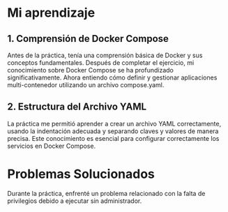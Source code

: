 # Mi aprendizaje

## 1. Comprensión de Docker Compose
Antes de la práctica, tenía una comprensión básica de Docker y sus conceptos fundamentales. Después de completar el ejercicio, mi conocimiento sobre Docker Compose se ha profundizado significativamente. Ahora entiendo cómo definir y gestionar aplicaciones multi-contenedor utilizando un archivo compose.yaml.

## 2. Estructura del Archivo YAML
La práctica me permitió aprender a crear un archivo YAML correctamente, usando la indentación adecuada y separando claves y valores de manera precisa. Este conocimiento es esencial para configurar correctamente los servicios en Docker Compose.

# Problemas Solucionados
Durante la práctica, enfrenté un problema relacionado con la falta de privilegios debido a ejecutar sin administrador.
